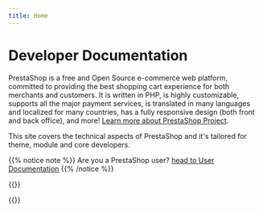 ```yaml
---
title: Home
---
```


# Developer Documentation

PrestaShop is a free and Open Source e-commerce web platform, committed to providing the best shopping cart experience for both merchants and customers. It is written in PHP, is highly customizable, supports all the major payment services, is translated in many languages and localized for many countries, has a fully responsive design (both front and back office), and more! [Learn more about PrestaShop Project](https://www.prestashop-project.org/). 

This site covers the technical aspects of PrestaShop and it's tailored for theme, module and core developers.

{{% notice note %}}
Are you a PrestaShop user?
<a class="" href="https://docs.prestashop-project.org/">head to User Documentation</a>
{{% /notice %}}

{{<mainCategories>}}

{{<mostViewedPages>}}